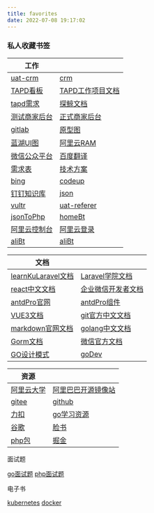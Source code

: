 ```yaml
---
title: favorites
date: 2022-07-08 19:17:02
---
```


### 私人收藏书签

|   工作    |  |
| ----------- | ----------- |
|[uat-crm](https://uat-crm.qzyyds.com/)|[crm](https://crm.qzyyds.com/)|
|[TAPD看板](https://www.tapd.cn/my_dashboard)|[TAPD工作项目文档](https://www.tapd.cn/48570041/markdown_wikis/show/#1148570041001000033)|
|[tapd需求](https://www.tapd.cn/48570041/prong/stories/stories_list)|[探鲸文档](http://docs.op.opsdns.cc:8081/note/)|
|[测试商家后台](http://merchant.manage.opsdns.cc:8081)|[正式商家后台](http://merchant-manage.tanjingpaas.com:8081)|
|[gitlab](https://gitlab.com/)|[原型图](https://axhub.im/ax9/0b91ef6f07ca07a0/#g=1&id=95k0oz&p=%E5%AD%A6%E5%91%98%E5%88%97%E8%A1%A8)|
|[蓝湖UI图](https://lanhuapp.com/web/#/item?tid=7bc6a146-1f06-459f-907c-46650fd250d0&fid=all)|[阿里云RAM](https://signin.aliyun.com/1172332297421385.onaliyun.com/login.htm?accounttraceid=9134cee91b1349ff814cc7577f48c976dpqv&cspNonce=UY7LJndJHU&spma=a2c44&spmb=11131515#/main)|
|[微信公众平台](https://mp.weixin.qq.com/)|[百度翻译](https://fanyi.baidu.com/)|
|[需求表](https://bzm5yprwaq.feishu.cn/base/bascnkuieHD1QeHGieq5v6Mrzgg?table=tbll7EOKizxq8Qk6&view=vewuBn4pQg)|[技术方案](https://bzm5yprwaq.feishu.cn/wiki/wikcn1CEdxkuhmNRdBIFmaM32gc)|
|[bing](https://www.bing.com/)|[codeup](https://codeup.aliyun.com/61f10dca73741507cb7cf6ec/qzyyds)|
|[钉钉知识库](https://alidocs.dingtalk.com/i/nodes/7dx2rn0JbAOr0daGs1rk3y67VMGjLRb3)|[json](https://www.json.cn/)|
|[vultr](https://www.vultr.com/)|[uat-referer](https://uat-api.qzyyds.com/admin/websites/referer)|
|[jsonToPhp](https://uutool.cn/json2php/)|[homeBt](https://bt.pangxuejun.cn:27044/baota)|
|[阿里云控制台](https://home.console.aliyun.com/home/dashboard/ProductAndService)|[阿里云登录](https://account.aliyun.com/login/login.htm?oauth_callback=https%3A%2F%2Fhome.console.aliyun.com%2Fhome%2Fdashboard%2FProductAndService&lang=zh)|
|[aliBt](https://47.99.114.12:21690/c53766c0)|[aliBt](https://bt.ali.pangxuejun.cn:21690/c53766c0)|

|   文档    |  |
| ----------- | ----------- |
| [learnKuLaravel文档](https://learnku.com/docs/laravel/8.x)| [Laravel学院文档](https://laravelacademy.org/books/laravel-docs-8)|
| [react中文文档](https://react.docschina.org/docs/getting-started.html)|[企业微信开发者文档](https://developer.work.weixin.qq.com/document/path/90664)|
| [antdPro官网](https://pro.ant.design/)|[antdPro组件](https://procomponents.ant.design/components/)|
| [VUE3文档](https://v3.cn.vuejs.org/guide/installation.html) |[git官方中文文档](https://git-scm.com/book/zh/v2)
|[markdown官网文档](https://markdown.com.cn/)|[golang中文文档](https://studygolang.com/pkgdoc)|
|[Gorm文档](https://gorm.io/zh_CN/docs/)|[微信官方文档](https://developers.weixin.qq.com/miniprogram/dev/framework/)|
|[GO设计模式](https://www.topgoer.cn/docs/golang-design-pattern/golang-design-pattern-1cbgha2ltg796)|[goDev](https://go.dev/)|

|   资源    |  |
| ----------- | ----------- |
|[阿里云大学](https://developer.aliyun.com/course/explore?spm=a2c6h.17661847.0.0.16676fb289Qirw&tags=,,,)|[阿里巴巴开源镜像站](https://developer.aliyun.com/mirror/?spm=a2c6h.12883283.1362934.3.5ddd201c9PSndh)|
|[gitee](https://gitee.com/)|[github](https://github.com/)|
|[力扣](https://leetcode.cn/leetbook/)|[go学习资源](https://www.topgoer.com/)|
|[谷歌](https://www.google.com/)|[脸书](https://www.facebook.com/)|
|[php包](https://packagist.org//)|[掘金](https://juejin.cn/)|


面试题

[go面试题](https://zhuanlan.zhihu.com/p/471490292)
[php面试题](https://zhuanlan.zhihu.com/p/385093242)

电子书

[kubernetes](https://pangxuejun.cn/static/k8s.pdf)
[docker](https://pangxuejun.cn/static/docker.pdf)
